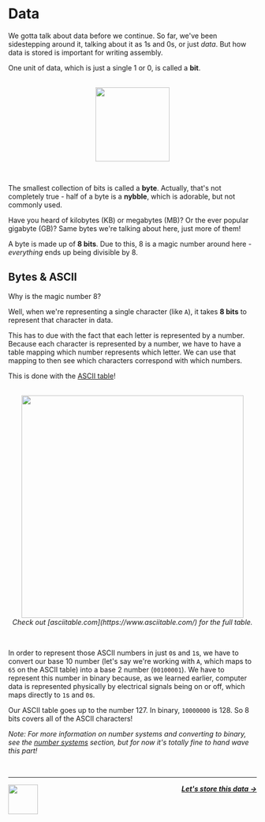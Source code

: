 # Data

We gotta talk about data before we continue. So far, we've been sidestepping around it, talking about it as 1s and 0s, or just _data_. But how data is stored is important for writing assembly.

One unit of data, which is just a single 1 or 0, is called a **bit**.

<p align="center">
  <br />
  <img height="150" src="https://cloud-1csdtyu7d-hack-club-bot.vercel.app/0bit.png">
</p>
<br />

The smallest collection of bits is called a **byte**. Actually, that's not completely true - half of a byte is a **nybble**, which is adorable, but not commonly used.

Have you heard of kilobytes (KB) or megabytes (MB)? Or the ever popular gigabyte (GB)? Same bytes we're talking about here, just more of them!

A byte is made up of **8 bits**. Due to this, 8 is a magic number around here - _everything_ ends up being divisible by 8.

## Bytes & ASCII

Why is the magic number 8?

Well, when we're representing a single character (like `A`), it takes **8 bits** to represent that character in data.

This has to due with the fact that each letter is represented by a number. Because each character is represented by a number, we have to have a table mapping which number represents which letter. We can use that mapping to then see which characters correspond with which numbers.

This is done with the [ASCII table](https://www.asciitable.com/)!

<p align="center">
  <br />
  <img height="450" src="https://cloud-m6tqomah2-hack-club-bot.vercel.app/0ascii.png">
  <br />
  <span>
    <em>
      Check out [asciitable.com](https://www.asciitable.com/) for the full table.
    </em>
  </span>
</p>
<br />

In order to represent those ASCII numbers in just `0`s and `1`s, we have to convert our base 10 number (let's say we're working with `A`, which maps to `65` on the ASCII table) into a base 2 number (`00100001`). We have to represent this number in binary because, as we learned earlier, computer data is represented physically by electrical signals being on or off, which maps directly to `1`s and `0`s.

Our ASCII table goes up to the number 127. In binary, `10000000` is 128. So 8 bits covers all of the ASCII characters!

_Note: For more information on number systems and converting to binary, see the [number systems](#number-systems) section, but for now it's totally fine to hand wave this part!_

<br />

---

<a href="/guide/writing-code/multitude.md">
  <picture>
    <source media="(prefers-color-scheme: dark)" srcset="https://cloud-5aq8uo1rv-hack-club-bot.vercel.app/0backd.png">
    <img align="left" width="60" src="https://cloud-5v3nvbscw-hack-club-bot.vercel.app/0backl.png" />
  </picture>
</a>

<p align="right">
  <em>
    <b>
      <a href="/guide/writing-code/registers.md">
        Let's store this data →
      </a>
    </b>
  </em>
</p>
